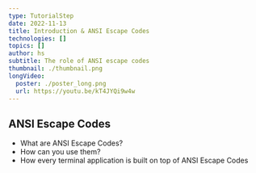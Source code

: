 ```yaml
---
type: TutorialStep
date: 2022-11-13
title: Introduction & ANSI Escape Codes
technologies: []
topics: []
author: hs
subtitle: The role of ANSI escape codes
thumbnail: ./thumbnail.png
longVideo:
  poster: ./poster_long.png
  url: https://youtu.be/kT4JYQi9w4w
---
```




## ANSI Escape Codes 

- What are ANSI Escape Codes?
- How can you use them?
- How every terminal application is built on top of ANSI Escape Codes